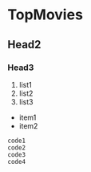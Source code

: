 # TopMovies

## Head2

### Head3


1. list1
1. list2
1. list3

- item1
- item2


```
code1
code2
code3
code4
```
